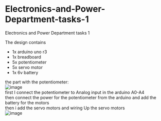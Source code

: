 # Electronics-and-Power-Department-tasks-1
Electronics and Power Department tasks 1

The design contains 
- 1x arduino uno r3
- 1x breadboard
- 5x potentiometer
- 5x servo motor
- 1x 6v battery



the part with the potentiometer:
<br>
![image](https://user-images.githubusercontent.com/23351217/124531323-ee160780-de16-11eb-9965-4644f0bb7b9f.png)
<br>
first I connect the potentiometer to Analog input in the arduino A0-A4
<br>
then connect the power for the potentiometer from the arduino and add the battery for the motors
<br>
then i add the servo motors and wiring Up the servo motors 
<br>
![image](https://user-images.githubusercontent.com/23351217/124532753-c7a59b80-de19-11eb-9bd6-8cdc958e9bfa.png)
